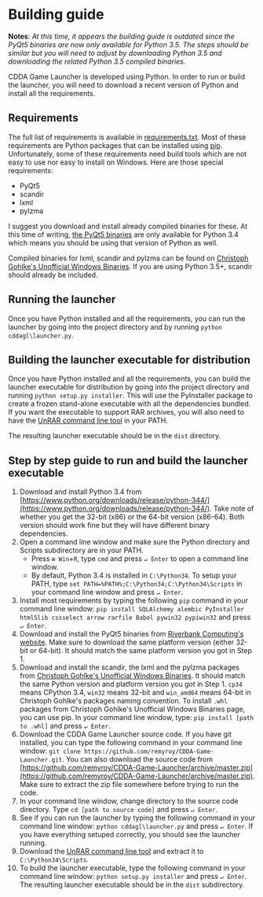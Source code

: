 # Building guide

**Notes**: *At this time, it appears the building guide is outdated since the PyQt5 binaries are now only available for Python 3.5. The steps should be similar but you will need to adjust by downloading Python 3.5 and downloading the related Python 3.5 compiled binaries.*

CDDA Game Launcher is developed using Python. In order to run or build the launcher, you will need to download a recent version of Python and install all the requirements.

## Requirements

The full list of requirements is available in [requirements.txt](requirements.txt). Most of these requirements are Python packages that can be installed using [pip](https://en.wikipedia.org/wiki/Pip_%28package_manager%29). Unfortunately, some of these requirements need build tools which are not easy to use nor easy to install on Windows. Here are those special requirements:

* PyQt5
* scandir
* lxml
* pylzma

I suggest you download and install already compiled binaries for these. At this time of writing, [the PyQt5 binaries](https://www.riverbankcomputing.com/software/pyqt/download5) are only available for Python 3.4 which means you should be using that version of Python as well.

Compiled binaries for lxml, scandir and pylzma can be found on [Christoph Gohlke's Unofficial Windows Binaries](http://www.lfd.uci.edu/~gohlke/pythonlibs/). If you are using Python 3.5+, scandir should already be included.

## Running the launcher

Once you have Python installed and all the requirements, you can run the launcher by going into the project directory and by running `python cddagl\launcher.py`.

## Building the launcher executable for distribution

Once you have Python installed and all the requirements, you can build the launcher executable for distribution by going into the project directory and running `python setup.py installer`. This will use the PyInstaller package to create a frozen stand-alone executable with all the dependencies bundled. If you want the executable to support RAR archives, you will also need to have the [UnRAR command line tool](http://www.rarlab.com/rar_add.htm) in your PATH.

The resulting launcher executable should be in the `dist` directory.

## Step by step guide to run and build the launcher executable

1. Download and install Python 3.4 from [https://www.python.org/downloads/release/python-344/](https://www.python.org/downloads/release/python-344/). Take note of whether you get the 32-bit (x86) or the 64-bit version (x86-64). Both version should work fine but they will have different binary dependencies.
2. Open a command line window and make sure the Python directory and Scripts subdirectory are in your PATH.
    * Press `⊞ Win`+`R`, type `cmd` and press `↵ Enter` to open a command line window.
    * By default, Python 3.4 is installed in `C:\Python34`. To setup your PATH, type `set PATH=%PATH%;C:\Python34;C:\Python34\Scripts` in your command line window and press `↵ Enter`.
3. Install most requirements by typing the following `pip` command in your command line window: `pip install SQLAlchemy alembic PyInstaller html5lib cssselect arrow rarfile Babel pywin32 pypiwin32` and press `↵ Enter`.
4. Download and install the PyQt5 binaries from [Riverbank Computing's website](https://www.riverbankcomputing.com/software/pyqt/download5). Make sure to download the same platform version (either 32-bit or 64-bit). It should match the same platform version you got in Step 1.
5. Download and install the scandir, the lxml and the pylzma packages from [Christoph Gohlke's Unofficial Windows Binaries](http://www.lfd.uci.edu/~gohlke/pythonlibs/). It should match the same Python version and platform version you got in Step 1. `cp34` means CPython 3.4, `win32` means 32-bit and `win_amd64` means 64-bit in Christoph Gohlke's packages naming convention. To install `.whl` packages from Christoph Gohlke's Unofficial Windows Binaries page, you can use pip. In your command line window, type: `pip install [path to .whl]` and press `↵ Enter`.
6. Download the CDDA Game Launcher source code. If you have git installed, you can type the following command in your command line window: `git clone https://github.com/remyroy/CDDA-Game-Launcher.git`. You can also download the source code from [https://github.com/remyroy/CDDA-Game-Launcher/archive/master.zip](https://github.com/remyroy/CDDA-Game-Launcher/archive/master.zip). Make sure to extract the zip file somewhere before trying to run the code.
7. In your command line window, change directory to the source code directory. Type `cd [path to source code]` and press `↵ Enter`.
8. See if you can run the launcher by typing the following command in your command line window: `python cddagl\launcher.py` and press `↵ Enter`. If you have everything setuped correctly, you should see the launcher running.
9. Download the [UnRAR command line tool](http://www.rarlab.com/rar/unrarw32.exe) and extract it to `C:\Python34\Scripts`.
9. To build the launcher executable, type the following command in your command line window: `python setup.py installer` and press `↵ Enter`. The resulting launcher executable should be in the `dist` subdirectory.